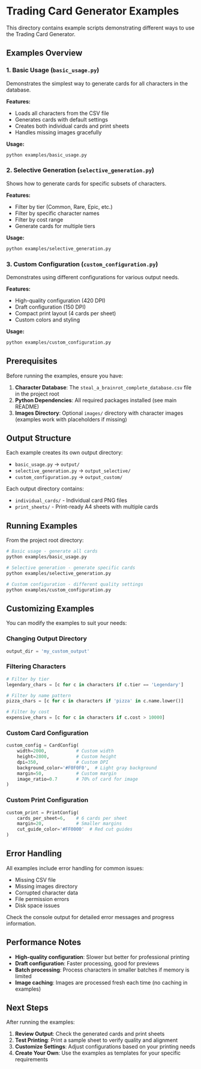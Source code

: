 # Trading Card Generator Examples

This directory contains example scripts demonstrating different ways to use the Trading Card Generator.

## Examples Overview

### 1. Basic Usage (`basic_usage.py`)
Demonstrates the simplest way to generate cards for all characters in the database.

**Features:**
- Loads all characters from the CSV file
- Generates cards with default settings
- Creates both individual cards and print sheets
- Handles missing images gracefully

**Usage:**
```bash
python examples/basic_usage.py
```

### 2. Selective Generation (`selective_generation.py`)
Shows how to generate cards for specific subsets of characters.

**Features:**
- Filter by tier (Common, Rare, Epic, etc.)
- Filter by specific character names
- Filter by cost range
- Generate cards for multiple tiers

**Usage:**
```bash
python examples/selective_generation.py
```

### 3. Custom Configuration (`custom_configuration.py`)
Demonstrates using different configurations for various output needs.

**Features:**
- High-quality configuration (420 DPI)
- Draft configuration (150 DPI)
- Compact print layout (4 cards per sheet)
- Custom colors and styling

**Usage:**
```bash
python examples/custom_configuration.py
```

## Prerequisites

Before running the examples, ensure you have:

1. **Character Database**: The `steal_a_brainrot_complete_database.csv` file in the project root
2. **Python Dependencies**: All required packages installed (see main README)
3. **Images Directory**: Optional `images/` directory with character images (examples work with placeholders if missing)

## Output Structure

Each example creates its own output directory:

- `basic_usage.py` → `output/`
- `selective_generation.py` → `output_selective/`
- `custom_configuration.py` → `output_custom/`

Each output directory contains:
- `individual_cards/` - Individual card PNG files
- `print_sheets/` - Print-ready A4 sheets with multiple cards

## Running Examples

From the project root directory:

```bash
# Basic usage - generate all cards
python examples/basic_usage.py

# Selective generation - generate specific cards
python examples/selective_generation.py

# Custom configuration - different quality settings
python examples/custom_configuration.py
```

## Customizing Examples

You can modify the examples to suit your needs:

### Changing Output Directory
```python
output_dir = 'my_custom_output'
```

### Filtering Characters
```python
# Filter by tier
legendary_chars = [c for c in characters if c.tier == 'Legendary']

# Filter by name pattern
pizza_chars = [c for c in characters if 'pizza' in c.name.lower()]

# Filter by cost
expensive_chars = [c for c in characters if c.cost > 10000]
```

### Custom Card Configuration
```python
custom_config = CardConfig(
    width=2000,           # Custom width
    height=2800,          # Custom height
    dpi=350,              # Custom DPI
    background_color='#F0F0F0',  # Light gray background
    margin=50,            # Custom margin
    image_ratio=0.7       # 70% of card for image
)
```

### Custom Print Configuration
```python
custom_print = PrintConfig(
    cards_per_sheet=6,    # 6 cards per sheet
    margin=20,            # Smaller margins
    cut_guide_color='#FF0000'  # Red cut guides
)
```

## Error Handling

All examples include error handling for common issues:

- Missing CSV file
- Missing images directory
- Corrupted character data
- File permission errors
- Disk space issues

Check the console output for detailed error messages and progress information.

## Performance Notes

- **High-quality configuration**: Slower but better for professional printing
- **Draft configuration**: Faster processing, good for previews
- **Batch processing**: Process characters in smaller batches if memory is limited
- **Image caching**: Images are processed fresh each time (no caching in examples)

## Next Steps

After running the examples:

1. **Review Output**: Check the generated cards and print sheets
2. **Test Printing**: Print a sample sheet to verify quality and alignment
3. **Customize Settings**: Adjust configurations based on your printing needs
4. **Create Your Own**: Use the examples as templates for your specific requirements